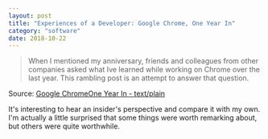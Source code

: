 ```yaml
---
layout: post
title: "Experiences of a Developer: Google Chrome, One Year In"
category: "software"
date: 2018-10-22
---
```


> When I mentioned my anniversary, friends and colleagues from other companies asked what Ive learned while working on Chrome over the last year. This rambling post is an attempt to answer that question.

Source: [Google ChromeOne Year In - text/plain](https://textslashplain.com/2017/02/01/google-chrome-one-year-in/)

It's interesting to hear an insider's perspective and compare it with my own. I'm actually a little surprised that some things were worth remarking about, but others were quite worthwhile.
